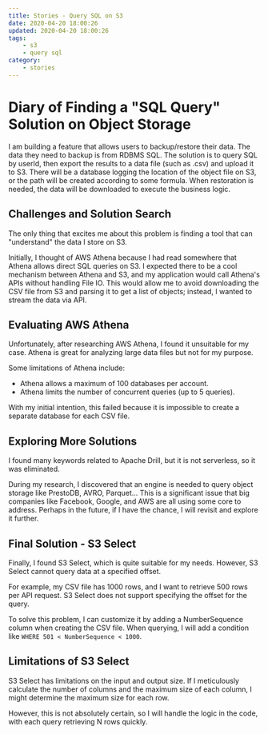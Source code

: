 ```yaml
---
title: Stories - Query SQL on S3
date: 2020-04-20 18:00:26
updated: 2020-04-20 18:00:26
tags:
    - s3
    - query sql
category: 
    - stories
---
```


# Diary of Finding a "SQL Query" Solution on Object Storage

I am building a feature that allows users to backup/restore their data. The data they need to backup is from RDBMS SQL. The solution is to query SQL by userId, then export the results to a data file (such as .csv) and upload it to S3. There will be a database logging the location of the object file on S3, or the path will be created according to some formula. When restoration is needed, the data will be downloaded to execute the business logic.

## Challenges and Solution Search

The only thing that excites me about this problem is finding a tool that can "understand" the data I store on S3.

Initially, I thought of AWS Athena because I had read somewhere that Athena allows direct SQL queries on S3. I expected there to be a cool mechanism between Athena and S3, and my application would call Athena's APIs without handling File IO. This would allow me to avoid downloading the CSV file from S3 and parsing it to get a list of objects; instead, I wanted to stream the data via API.

## Evaluating AWS Athena

Unfortunately, after researching AWS Athena, I found it unsuitable for my case. Athena is great for analyzing large data files but not for my purpose.

Some limitations of Athena include:
- Athena allows a maximum of 100 databases per account.
- Athena limits the number of concurrent queries (up to 5 queries).

With my initial intention, this failed because it is impossible to create a separate database for each CSV file.

## Exploring More Solutions

I found many keywords related to Apache Drill, but it is not serverless, so it was eliminated.

During my research, I discovered that an engine is needed to query object storage like PrestoDB, AVRO, Parquet... This is a significant issue that big companies like Facebook, Google, and AWS are all using some core to address. Perhaps in the future, if I have the chance, I will revisit and explore it further.

## Final Solution - S3 Select

Finally, I found S3 Select, which is quite suitable for my needs. However, S3 Select cannot query data at a specified offset.

For example, my CSV file has 1000 rows, and I want to retrieve 500 rows per API request. S3 Select does not support specifying the offset for the query.

To solve this problem, I can customize it by adding a NumberSequence column when creating the CSV file. When querying, I will add a condition like `WHERE 501 < NumberSequence < 1000`.

## Limitations of S3 Select

S3 Select has limitations on the input and output size. If I meticulously calculate the number of columns and the maximum size of each column, I might determine the maximum size for each row.

However, this is not absolutely certain, so I will handle the logic in the code, with each query retrieving N rows quickly.

